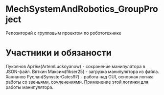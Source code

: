 # MechSystemAndRobotics_GroupProject

Репозиторий с групповым проектом по робототехнике

# Участники и обязаности

Лукоянов Артём(ArtemLuckoyanow) - сохранение манипулятора в JSON-файл.
Вяткин Максим(fikser25) - загрузка манипулятора из файла.
Ханнанов Руслан(SynysterGates97) - работа над GUI, основная логика работы со звеньями, сочленениями. Применение этой логиики для работы манипулятора.
